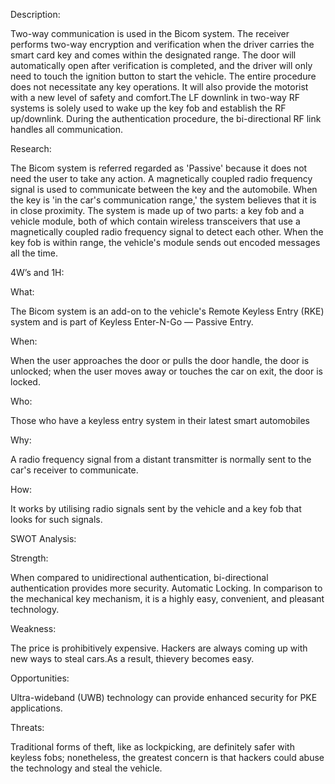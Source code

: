 Description:

Two-way communication is used in the Bicom system. The receiver performs two-way encryption and verification when the driver carries the smart card key and comes within the designated range. The door will automatically open after verification is completed, and the driver will only need to touch the ignition button to start the vehicle. The entire procedure does not necessitate any key operations. It will also provide the motorist with a new level of safety and comfort.The LF downlink in two-way RF systems is solely used to wake up the key fob and establish the RF up/downlink. During the authentication procedure, the bi-directional RF link handles all communication.


Research:

The Bicom system is referred regarded as 'Passive' because it does not need the user to take any action. A magnetically coupled radio frequency signal is used to communicate between the key and the automobile. When the key is 'in the car's communication range,' the system believes that it is in close proximity. The system is made up of two parts: a key fob and a vehicle module, both of which contain wireless transceivers that use a magnetically coupled radio frequency signal to detect each other. When the key fob is within range, the vehicle's module sends out encoded messages all the time.


4W’s and 1H:

What:

The Bicom system is an add-on to the vehicle's Remote Keyless Entry (RKE) system and is part of Keyless Enter-N-Go — Passive Entry.


When:

When the user approaches the door or pulls the door handle, the door is unlocked; when the user moves away or touches the car on exit, the door is locked.


Who:

Those who have a keyless entry system in their latest smart automobiles


Why:

A radio frequency signal from a distant transmitter is normally sent to the car's receiver to communicate.


How:

It works by utilising radio signals sent by the vehicle and a key fob that looks for such signals.


SWOT Analysis:

Strength:

When compared to unidirectional authentication, bi-directional authentication provides more security. Automatic Locking. In comparison to the mechanical key mechanism, it is a highly easy, convenient, and pleasant technology.


Weakness:

The price is prohibitively expensive. Hackers are always coming up with new ways to steal cars.As a result, thievery becomes easy.


Opportunities:

Ultra-wideband (UWB) technology can provide enhanced security for PKE applications.


Threats:

Traditional forms of theft, like as lockpicking, are definitely safer with keyless fobs; nonetheless, the greatest concern is that hackers could abuse the technology and steal the vehicle.




